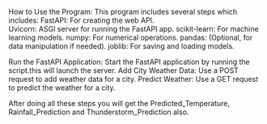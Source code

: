  How to Use the Program: 
 This program includes several steps which includes:
         FastAPI: For creating the web API.  
         Uvicorn: ASGI server for running the FastAPI app.
         scikit-learn: For machine learning models.
         numpy: For numerical operations.
         pandas: (Optional, for data manipulation if needed).
         joblib: For saving and loading models.
 
 Run the FastAPI Application:
         Start the FastAPI application by running the script.this will launch the server.
 Add City Weather Data: 
         Use a POST request to add weather data for a city.
 Predict Weather:
         Use a GET request to predict the weather for a city.

After doing all these steps you will get the Predicted_Temperature, Rainfall_Prediction and Thunderstorm_Prediction also.
